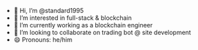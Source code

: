 - 👋 Hi, I’m @standard1995
- 👀 I’m interested in full-stack & blockchain
- 🌱 I’m currently working as a blockchain engineer
- 💞️ I’m looking to collaborate on trading bot @ site development
- 😄 Pronouns: he/him

<!---
standard1995/standard1995 is a ✨ special ✨ repository because its `README.md` (this file) appears on your GitHub profile.
You can click the Preview link to take a look at your changes.
--->
